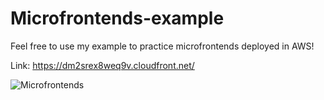 # Microfrontends-example
Feel free to use my example to practice microfrontends deployed in AWS!
  
Link: https://dm2srex8weq9v.cloudfront.net/

![Microfrontends](https://user-images.githubusercontent.com/75219640/188150345-b6b2f06c-8226-4598-b297-69d57e8e7a83.png)
